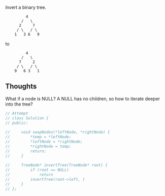 Invert a binary tree.
```
         4
       /   \
      2     7
     / \   / \
    1   3 6   9
```
to
```
         4
       /   \
      7     2
     / \   / \
    9   6 3   1
```

## Thoughts
What if a node is NULL? A NULL has no children, so how to iterate deeper into the tree?
```c++
// Attempt
// class Solution {
// public:
    
//     void swapNodes(*leftNode, *rightNode) {
//         *temp = *leftNode;
//         *leftNode = *rightNode;
//         *rightNode = temp;
//         return;
//     }
    
//     TreeNode* invertTree(TreeNode* root) {
//         if (root == NULL) 
//             return
//         invertTree(root->left, )
//     }
// };
```
